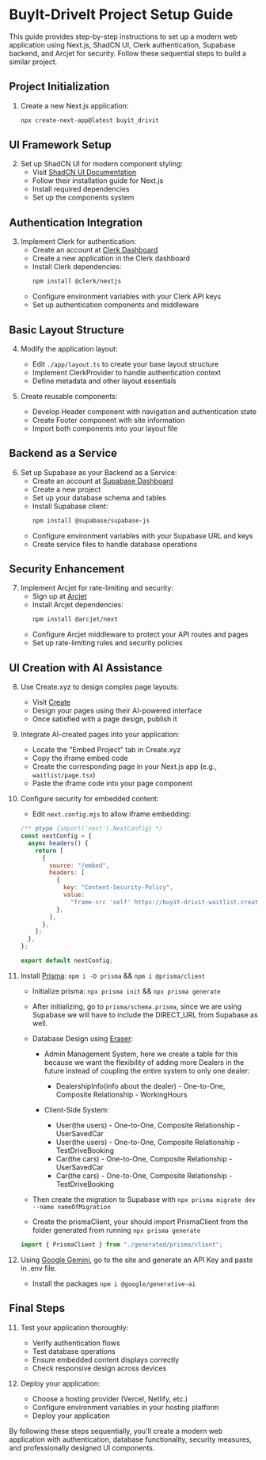 # BuyIt-DriveIt Project Setup Guide

This guide provides step-by-step instructions to set up a modern web application using Next.js, ShadCN UI, Clerk authentication, Supabase backend, and Arcjet for security. Follow these sequential steps to build a similar project.

## Project Initialization

1. Create a new Next.js application:
   ```bash
   npx create-next-app@latest buyit_drivit
   ```

## UI Framework Setup

2. Set up ShadCN UI for modern component styling:
   - Visit [ShadCN UI Documentation](https://ui.shadcn.com/docs/installation/next)
   - Follow their installation guide for Next.js
   - Install required dependencies
   - Set up the components system

## Authentication Integration

3. Implement Clerk for authentication:
   - Create an account at [Clerk Dashboard](https://dashboard.clerk.com/apps)
   - Create a new application in the Clerk dashboard
   - Install Clerk dependencies:
     ```bash
     npm install @clerk/nextjs
     ```
   - Configure environment variables with your Clerk API keys
   - Set up authentication components and middleware

## Basic Layout Structure

4. Modify the application layout:

   - Edit `./app/layout.ts` to create your base layout structure
   - Implement ClerkProvider to handle authentication context
   - Define metadata and other layout essentials

5. Create reusable components:
   - Develop Header component with navigation and authentication state
   - Create Footer component with site information
   - Import both components into your layout file

## Backend as a Service

6. Set up Supabase as your Backend as a Service:
   - Create an account at [Supabase Dashboard](https://supabase.com/)
   - Create a new project
   - Set up your database schema and tables
   - Install Supabase client:
     ```bash
     npm install @supabase/supabase-js
     ```
   - Configure environment variables with your Supabase URL and keys
   - Create service files to handle database operations

## Security Enhancement

7. Implement Arcjet for rate-limiting and security:
   - Sign up at [Arcjet](https://arcjet.com/)
   - Install Arcjet dependencies:
     ```bash
     npm install @arcjet/next
     ```
   - Configure Arcjet middleware to protect your API routes and pages
   - Set up rate-limiting rules and security policies

## UI Creation with AI Assistance

8. Use Create.xyz to design complex page layouts:

   - Visit [Create](https://www.create.xyz/)
   - Design your pages using their AI-powered interface
   - Once satisfied with a page design, publish it

9. Integrate AI-created pages into your application:

   - Locate the "Embed Project" tab in Create.xyz
   - Copy the iframe embed code
   - Create the corresponding page in your Next.js app (e.g., `waitlist/page.tsx`)
   - Paste the iframe code into your page component

10. Configure security for embedded content:

    - Edit `next.config.mjs` to allow iframe embedding:

    ```javascript
    /** @type {import('next').NextConfig} */
    const nextConfig = {
      async headers() {
        return [
          {
            source: "/embed",
            headers: [
              {
                key: "Content-Security-Policy",
                value:
                  "frame-src 'self' https://buyit-drivit-waitlist.created.app",
              },
            ],
          },
        ];
      },
    };

    export default nextConfig;
    ```

11. Install [Prisma](https://www.prisma.io/): `npm i -D prisma` && `npm i @prisma/client`

    - Initialize prisma: `npx prisma init` && `npx prisma generate`
    - After initializing, go to `prisma/schema.prisma`, since we are using Supabase we will have to include the DIRECT_URL from Supabase as well.
    - Database Design using [Eraser](https://www.eraser.io/):

      - Admin Management System, here we create a table for this because we want the flexibility of adding more Dealers in the future instead of coupling the entire system to only one dealer:

        - DealershipInfo(info about the dealer) - One-to-One, Composite Relationship - WorkingHours

      - Client-Side System:
        - User(the users) - One-to-One, Composite Relationship - UserSavedCar
        - User(the users) - One-to-One, Composite Relationship - TestDriveBooking
        - Car(the cars) - One-to-One, Composite Relationship - UserSavedCar
        - Car(the cars) - One-to-One, Composite Relationship - TestDriveBooking

    - Then create the migration to Supabase with `npx prisma migrate dev --name nameOfMigration`
    - Create the prismaClient, your should import PrismaClient from the folder generated from running `npx prisma generate`

    ```jsx
    import { PrismaClient } from "./generated/prisma/client";
    ```

12. Using [Google Gemini](), go to the site and generate an API Key and paste in .env file.
    - Install the packages `npm i @google/generative-ai`

## Final Steps

11. Test your application thoroughly:

    - Verify authentication flows
    - Test database operations
    - Ensure embedded content displays correctly
    - Check responsive design across devices

12. Deploy your application:
    - Choose a hosting provider (Vercel, Netlify, etc.)
    - Configure environment variables in your hosting platform
    - Deploy your application

By following these steps sequentially, you'll create a modern web application with authentication, database functionality, security measures, and professionally designed UI components.
